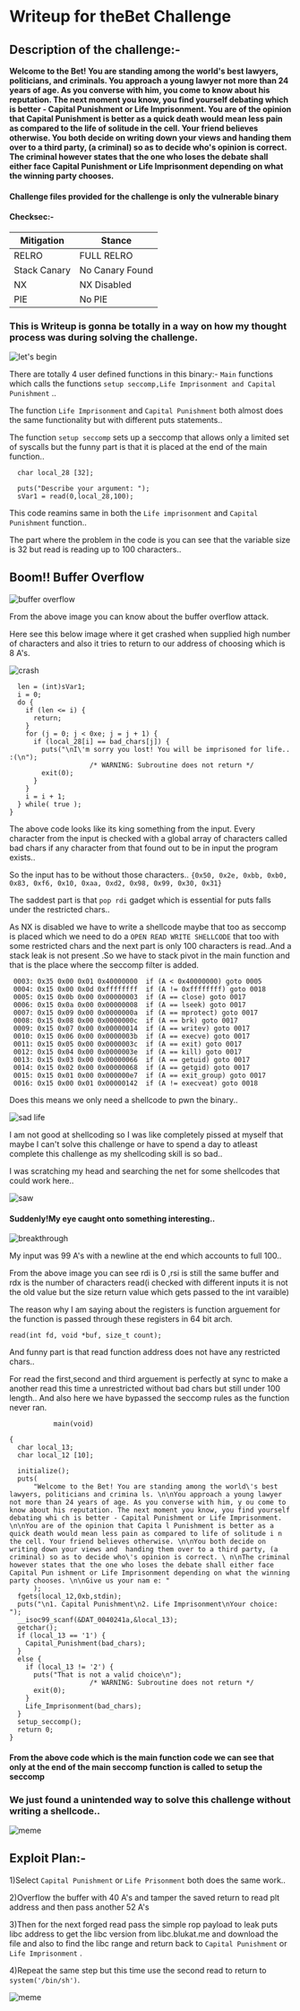 # Writeup for theBet Challenge

## Description of the challenge:-


<b>Welcome to the Bet! You are standing among the world's best lawyers, politicians, and criminals. You approach a young lawyer not more than 24 years of age. As you converse with him, you come to know about his reputation. The next moment you know, you find yourself debating which is better - Capital Punishment or Life Imprisonment. You are of the opinion that Capital Punishment is better as a quick death would mean less pain as compared to the life of solitude in the cell. Your friend believes otherwise. You both decide on writing down your views and handing them over to a third party, (a criminal) so as to decide who's opinion is correct. The criminal however states that the one who loses the debate shall either face Capital Punishment or Life Imprisonment depending on what the winning party chooses.</b>

#### Challenge files provided for the challenge is only the vulnerable binary

#### Checksec:-

| Mitigation | Stance         |
|------------|----------------|
|RELRO       | FULL RELRO     |
|Stack Canary| No Canary Found|
|NX          | NX Disabled    |
|PIE         | No PIE         |

### This is Writeup is gonna be totally in a way on how my thought process was during solving the challenge. 


![let's begin](https://i.imgflip.com/34ifo0.gif)

There are totally 4 user defined functions in this binary:-
`Main` functions which calls the functions `setup seccomp,Life Imprisonment and Capital Punishment` ..

The function `Life Imprisonment` and `Capital Punishment` both almost does the same functionality but with different puts statements..

The function `setup seccomp` sets up a seccomp that allows only a limited set of syscalls but the funny part is that it is placed at the end of the main function..

```
  char local_28 [32];
  
  puts("Describe your argument: ");
  sVar1 = read(0,local_28,100);
  ```
  
  This code reamins same in both the `Life imprisonment` and `Capital Punishment` function..
  
  The part where the problem in the code is you can see that the variable size is 32 but read is reading up to 100 characters..
  
  ## Boom!! Buffer Overflow

![buffer overflow](https://www.radiojitter.com/wp-content/uploads/otwpct/tmb/buffer-OF3_1543828870_940X300_c_c_0_0.png)

From the above image you can know about the buffer overflow attack.

Here see this below image where it get crashed when supplied high number of characters and also it tries to return to our address of choosing which is 8 A's.


![crash](https://github.com/vital-information-resource-under-siege/PWN-Challenges/blob/main/inctf-pro-finals/thebet/Writeup%20Images/Screenshot_2022-01-19_23-52-39.png)

```
  len = (int)sVar1;
  i = 0;
  do {
    if (len <= i) {
      return;
    }
    for (j = 0; j < 0xe; j = j + 1) {
      if (local_28[i] == bad_chars[j]) {
        puts("\nI\'m sorry you lost! You will be imprisoned for life.. :(\n");
                    /* WARNING: Subroutine does not return */
        exit(0);
      }
    }
    i = i + 1;
  } while( true );
}
```
The above code looks like its king something from the input. Every character from the input is checked with a global array of characters called bad chars if any character from that found out to be in input the program exists.. 

So the input has to be without those characters..
`` {0x50, 0x2e, 0xbb, 0xb0, 0x83, 0xf6, 0x10, 0xaa, 0xd2, 0x98, 0x99, 0x30, 0x31} ``

The saddest part is that `pop rdi` gadget which is essential for puts falls under the restricted chars..

As NX is disabled we have to write a shellcode maybe that too as seccomp is placed which we need to do a `OPEN READ WRITE SHELLCODE` that too with some restricted chars and the next part is only 100 characters is read..And a stack leak is not present .So we have to stack pivot in the main function and that is the place where the seccomp filter is added. 

```
 0003: 0x35 0x00 0x01 0x40000000  if (A < 0x40000000) goto 0005
 0004: 0x15 0x00 0x0d 0xffffffff  if (A != 0xffffffff) goto 0018
 0005: 0x15 0x0b 0x00 0x00000003  if (A == close) goto 0017
 0006: 0x15 0x0a 0x00 0x00000008  if (A == lseek) goto 0017
 0007: 0x15 0x09 0x00 0x0000000a  if (A == mprotect) goto 0017
 0008: 0x15 0x08 0x00 0x0000000c  if (A == brk) goto 0017
 0009: 0x15 0x07 0x00 0x00000014  if (A == writev) goto 0017
 0010: 0x15 0x06 0x00 0x0000003b  if (A == execve) goto 0017
 0011: 0x15 0x05 0x00 0x0000003c  if (A == exit) goto 0017
 0012: 0x15 0x04 0x00 0x0000003e  if (A == kill) goto 0017
 0013: 0x15 0x03 0x00 0x00000066  if (A == getuid) goto 0017
 0014: 0x15 0x02 0x00 0x00000068  if (A == getgid) goto 0017
 0015: 0x15 0x01 0x00 0x000000e7  if (A == exit_group) goto 0017
 0016: 0x15 0x00 0x01 0x00000142  if (A != execveat) goto 0018
```
Does this means we only need a shellcode to pwn the binary.. 

![sad life](https://i.imgflip.com/61u0iq.jpg)

I am not good at shellcoding so I was like completely pissed at myself that maybe I can't solve this challenge or have to spend a day to atleast complete this challenge as my shellcoding skill is so bad..

I was scratching my head and searching the net for some shellcodes that could work here..

![saw](https://memegenerator.net/img/instances/53645289/oh-wait-i-think-i-saw-something.jpg)

#### Suddenly!My eye caught onto something interesting..

![breakthrough](https://github.com/vital-information-resource-under-siege/PWN-Challenges/blob/main/inctf-pro-finals/thebet/Writeup%20Images/asd.png)

My input was 99 A's with a newline at the end which accounts to full 100.. 


From the above image you can see rdi is 0 ,rsi is still the same buffer and rdx is the number of characters read(i checked with different inputs it is not the old value but the size return value which gets passed to the int varaible)

The reason why I am saying about the registers is function arguement for the function is passed through these registers in 64 bit arch. 

``read(int fd, void *buf, size_t count);``

And funny part is that read function address does not have any restricted chars..

For read the first,second and third arguement is perfectly at sync to make a another read this time a unrestricted without bad chars but still under 100 length..
And also here we have bypassed the seccomp rules as the function never ran.

```
           main(void)

{
  char local_13;
  char local_12 [10];
  
  initialize();
  puts(
      "Welcome to the Bet! You are standing among the world\'s best lawyers, politicians and crimina ls. \n\nYou approach a young lawyer not more than 24 years of age. As you converse with him, y ou come to know about his reputation. The next moment you know, you find yourself debating whi ch is better - Capital Punishment or Life Imprisonment. \n\nYou are of the opinion that Capita l Punishment is better as a quick death would mean less pain as compared to life of solitude i n the cell. Your friend believes otherwise. \n\nYou both decide on writing down your views and  handing them over to a third party, (a criminal) so as to decide who\'s opinion is correct. \ n\nThe criminal however states that the one who loses the debate shall either face Capital Pun ishment or Life Imprisonment depending on what the winning party chooses. \n\nGive us your nam e: "
      );
  fgets(local_12,0xb,stdin);
  puts("\n1. Capital Punishment\n2. Life Imprisonment\nYour choice: ");
  __isoc99_scanf(&DAT_0040241a,&local_13);
  getchar();
  if (local_13 == '1') {
    Capital_Punishment(bad_chars);
  }
  else {
    if (local_13 != '2') {
      puts("That is not a valid choice\n");
                    /* WARNING: Subroutine does not return */
      exit(0);
    }
    Life_Imprisonment(bad_chars);
  }
  setup_seccomp();
  return 0;
}
```
#### From the above code which is the main function code we can see that only at the end of the main seccomp function is called to setup the seccomp 

### We just found a unintended way to solve this challenge without writing a shellcode..

![meme](https://i.imgflip.com/2l2aus.jpg)

## Exploit Plan:-

1)Select `Capital Punishment` or `Life Prisonment` both does the same work..

2)Overflow the buffer with 40 A's and tamper the saved return to read plt address and then pass another 52 A's

3)Then for the next forged read pass the simple rop payload to leak puts libc address to get the libc version from libc.blukat.me and download the file and also to find the libc range and return back to `Capital Punishment` or `Life Imprisonment` .

4)Repeat the same step but this time use the second read to return to `system('/bin/sh')`.

![meme](https://memegenerator.net/img/instances/64859062/hack-the-planet.jpg)


